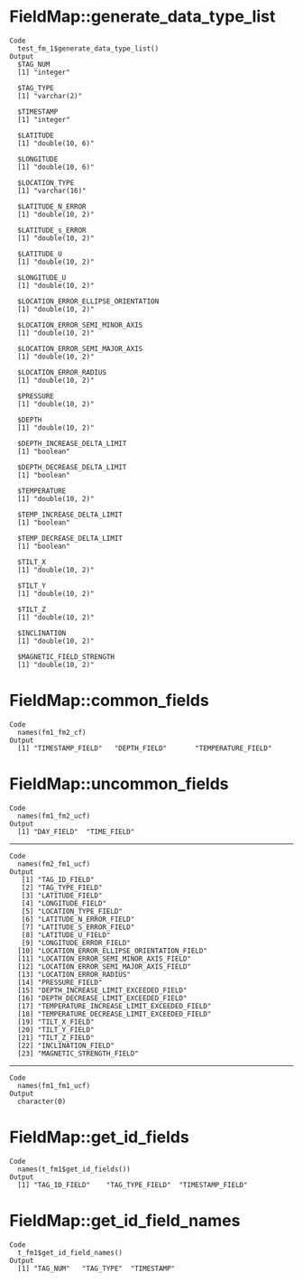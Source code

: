 # FieldMap::generate_data_type_list

    Code
      test_fm_1$generate_data_type_list()
    Output
      $TAG_NUM
      [1] "integer"
      
      $TAG_TYPE
      [1] "varchar(2)"
      
      $TIMESTAMP
      [1] "integer"
      
      $LATITUDE
      [1] "double(10, 6)"
      
      $LONGITUDE
      [1] "double(10, 6)"
      
      $LOCATION_TYPE
      [1] "varchar(16)"
      
      $LATITUDE_N_ERROR
      [1] "double(10, 2)"
      
      $LATITUDE_s_ERROR
      [1] "double(10, 2)"
      
      $LATITUDE_U
      [1] "double(10, 2)"
      
      $LONGITUDE_U
      [1] "double(10, 2)"
      
      $LOCATION_ERROR_ELLIPSE_ORIENTATION
      [1] "double(10, 2)"
      
      $LOCATION_ERROR_SEMI_MINOR_AXIS
      [1] "double(10, 2)"
      
      $LOCATION_ERROR_SEMI_MAJOR_AXIS
      [1] "double(10, 2)"
      
      $LOCATION_ERROR_RADIUS
      [1] "double(10, 2)"
      
      $PRESSURE
      [1] "double(10, 2)"
      
      $DEPTH
      [1] "double(10, 2)"
      
      $DEPTH_INCREASE_DELTA_LIMIT
      [1] "boolean"
      
      $DEPTH_DECREASE_DELTA_LIMIT
      [1] "boolean"
      
      $TEMPERATURE
      [1] "double(10, 2)"
      
      $TEMP_INCREASE_DELTA_LIMIT
      [1] "boolean"
      
      $TEMP_DECREASE_DELTA_LIMIT
      [1] "boolean"
      
      $TILT_X
      [1] "double(10, 2)"
      
      $TILT_Y
      [1] "double(10, 2)"
      
      $TILT_Z
      [1] "double(10, 2)"
      
      $INCLINATION
      [1] "double(10, 2)"
      
      $MAGNETIC_FIELD_STRENGTH
      [1] "double(10, 2)"
      

# FieldMap::common_fields

    Code
      names(fm1_fm2_cf)
    Output
      [1] "TIMESTAMP_FIELD"   "DEPTH_FIELD"       "TEMPERATURE_FIELD"

# FieldMap::uncommon_fields

    Code
      names(fm1_fm2_ucf)
    Output
      [1] "DAY_FIELD"  "TIME_FIELD"

---

    Code
      names(fm2_fm1_ucf)
    Output
       [1] "TAG_ID_FIELD"                             
       [2] "TAG_TYPE_FIELD"                           
       [3] "LATITUDE_FIELD"                           
       [4] "LONGITUDE_FIELD"                          
       [5] "LOCATION_TYPE_FIELD"                      
       [6] "LATITUDE_N_ERROR_FIELD"                   
       [7] "LATITUDE_S_ERROR_FIELD"                   
       [8] "LATITUDE_U_FIELD"                         
       [9] "LONGITUDE_ERROR_FIELD"                    
      [10] "LOCATION_ERROR_ELLIPSE_ORIENTATION_FIELD" 
      [11] "LOCATION_ERROR_SEMI_MINOR_AXIS_FIELD"     
      [12] "LOCATION_ERROR_SEMI_MAJOR_AXIS_FIELD"     
      [13] "LOCATION_ERROR_RADIUS"                    
      [14] "PRESSURE_FIELD"                           
      [15] "DEPTH_INCREASE_LIMIT_EXCEEDED_FIELD"      
      [16] "DEPTH_DECREASE_LIMIT_EXCEEDED_FIELD"      
      [17] "TEMPERATURE_INCREASE_LIMIT_EXCEEDED_FIELD"
      [18] "TEMPERATURE_DECREASE_LIMIT_EXCEEDED_FIELD"
      [19] "TILT_X_FIELD"                             
      [20] "TILT_Y_FIELD"                             
      [21] "TILT_Z_FIELD"                             
      [22] "INCLINATION_FIELD"                        
      [23] "MAGNETIC_STRENGTH_FIELD"                  

---

    Code
      names(fm1_fm1_ucf)
    Output
      character(0)

# FieldMap::get_id_fields

    Code
      names(t_fm1$get_id_fields())
    Output
      [1] "TAG_ID_FIELD"    "TAG_TYPE_FIELD"  "TIMESTAMP_FIELD"

# FieldMap::get_id_field_names

    Code
      t_fm1$get_id_field_names()
    Output
      [1] "TAG_NUM"   "TAG_TYPE"  "TIMESTAMP"

